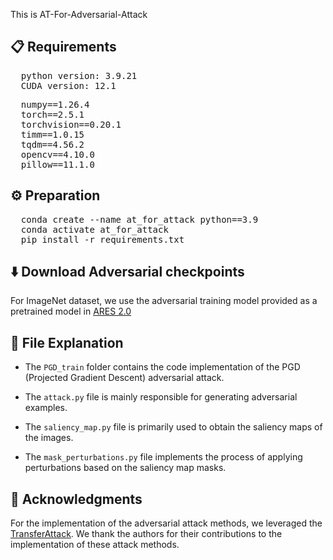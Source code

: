 This is AT-For-Adversarial-Attack

## 📋 Requirements
<pre>
  python version: 3.9.21 
  CUDA version: 12.1
</pre>

<pre>
  numpy==1.26.4
  torch==2.5.1
  torchvision==0.20.1
  timm==1.0.15
  tqdm==4.56.2
  opencv==4.10.0
  pillow==11.1.0
</pre>

## ⚙️ Preparation
<pre>
  conda create --name at_for_attack python==3.9
  conda activate at_for_attack
  pip install -r requirements.txt
</pre>

## ⬇️ Download Adversarial checkpoints
For ImageNet dataset, we use the adversarial training model provided as a pretrained model in [ARES 2.0](https://github.com/thu-ml/ares)

## 📂 File Explanation
- The `PGD_train` folder contains the code implementation of the PGD (Projected Gradient Descent) adversarial attack.

- The `attack.py` file is mainly responsible for generating adversarial examples.

- The `saliency_map.py` file is primarily used to obtain the saliency maps of the images.

- The `mask_perturbations.py` file implements the process of applying perturbations based on the saliency map masks.

## 🙏 Acknowledgments
For the implementation of the adversarial attack methods, we leveraged the [TransferAttack](https://github.com/Trustworthy-AI-Group/TransferAttack). We thank the authors for their contributions to the implementation of these attack methods.
